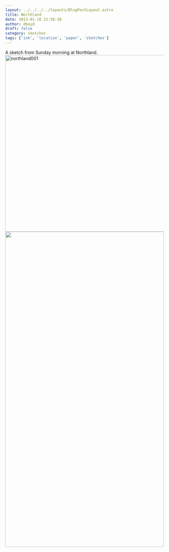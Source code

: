 ```yaml
---
layout: ../../../../layouts/BlogPostLayout.astro
title: Northland
date: 2013-01-16 21:58:38
author: dboyd
draft: false
category: sketches
tags: ['ink', 'location', 'paper', 'sketches']
---
```

A sketch from Sunday morning at Northland.<a href="https://danaboyd.local/wp-content/uploads/2013/01/northland001.jpg"><img class="alignnone size-full wp-image-477" alt="northland001" src="https://danaboyd.local/wp-content/uploads/2013/01/northland001.jpg" width="1000" height="560" /></a>
<img
srcset="https://img.danaboyd.com/images/2013/01/northland001_720.avif 720w, https://img.danaboyd.com/images/2013/01/northland001_480.avif 480w"
sizes="(max-width: 720px) 100vw, (max-width: 480px) 100vw"
src="https://img.danaboyd.com/images/2013/01/northland001.jpg"
alt=""
style="width: clamp(0px, 100%, 1000px); height: auto;"
/>

